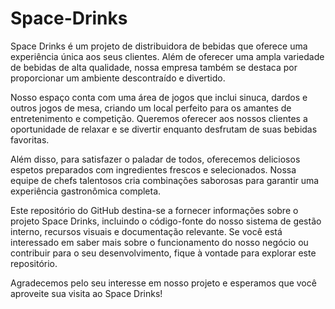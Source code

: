 # Space-Drinks

Space Drinks é um projeto de distribuidora de bebidas que oferece uma experiência única aos seus clientes. Além de oferecer uma ampla variedade de bebidas de alta qualidade, nossa empresa também se destaca por proporcionar um ambiente descontraído e divertido.

Nosso espaço conta com uma área de jogos que inclui sinuca, dardos e outros jogos de mesa, criando um local perfeito para os amantes de entretenimento e competição. Queremos oferecer aos nossos clientes a oportunidade de relaxar e se divertir enquanto desfrutam de suas bebidas favoritas.

Além disso, para satisfazer o paladar de todos, oferecemos deliciosos espetos preparados com ingredientes frescos e selecionados. Nossa equipe de chefs talentosos cria combinações saborosas para garantir uma experiência gastronômica completa.

Este repositório do GitHub destina-se a fornecer informações sobre o projeto Space Drinks, incluindo o código-fonte do nosso sistema de gestão interno, recursos visuais e documentação relevante. Se você está interessado em saber mais sobre o funcionamento do nosso negócio ou contribuir para o seu desenvolvimento, fique à vontade para explorar este repositório.

Agradecemos pelo seu interesse em nosso projeto e esperamos que você aproveite sua visita ao Space Drinks!
